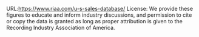 URL:https://www.riaa.com/u-s-sales-database/
License:  We provide these figures to educate and inform industry discussions, and permission to cite or copy the data is granted as long as proper attribution is given to the Recording Industry Association of America. 
